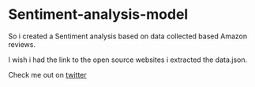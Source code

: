 # Sentiment-analysis-model
So i created a Sentiment analysis based on data collected based Amazon reviews.

I wish i had the link to the open source websites i extracted the data.json.

Check me out on [twitter](twitter.com/heisdenverr)
